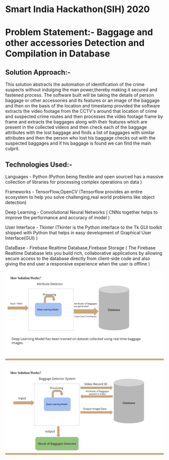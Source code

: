 # Smart India Hackathon(SIH) 2020

# Problem Statement:- Baggage and other accessories Detection and Compilation in Database

## Solution Approach:-
This solution abstracts the automation of identification of the crime suspects without indulging the man power,thereby making it secured and fastened process. The software built will be taking the details of person baggage or other accessories and its features or an image of the baggage and then on the basis of the location and timestamp provided the software extracts the video footage from the CCTV's around that location of crime and suspected crime routes and then processes the video footage frame by frame and extracts the baggages along with their features which are present in the collected videos and then check each of the baggage attributes with the lost baggage and finds a list of baggages with similar attributes and then the person who lost his baggage checks out with the suspected baggages and if his baggage is found we can find the main culprit.

## Technologies Used:-
Languages - Python (Python being flexible and open sourced has a massive collection of libraries for processing complex operations on data )

Frameworks - TensorFlow,OpenCV (Tensorflow provides an entire ecosystem to help you solve challenging,real world problems like object detection) 

Deep Learning - Convolutional Neural Networks ( CNNs together helps to improve the performance and accuracy of model )

User Interface - Tkinter (Tkinter is the Python interface to the Tk GUI toolkit shipped with Python that helps in easy development of Graphical User Interface(GUI) )

DataBase - Firebase Realtime Database,Firebase Storage ( The Firebase Realtime Database lets you build rich, collaborative applications by allowing secure access to the database directly from client-side code and also giving the end user a responsive experience when the user is offline )

![Image 1](https://github.com/Rajeswari525/SIH/blob/master/pic-1.png?raw=true)

![Image 2](https://github.com/Rajeswari525/SIH/blob/master/pic-2.png?raw=true)
